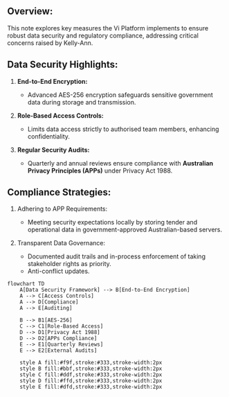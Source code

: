 
## Overview:

This note explores key measures the Vi Platform implements to ensure robust data security and regulatory compliance, addressing critical concerns raised by Kelly-Ann.

## Data Security Highlights:

1. **End-to-End Encryption:**
   - Advanced AES-256 encryption safeguards sensitive government data during storage and transmission.

2. **Role-Based Access Controls:**
   - Limits data access strictly to authorised team members, enhancing confidentiality.

3. **Regular Security Audits:**
   - Quarterly and annual reviews ensure compliance with **Australian Privacy Principles (APPs)** under Privacy Act 1988.

## Compliance Strategies:

1. Adhering to APP Requirements:
   - Meeting security expectations locally by storing tender and operational data in government-approved Australian-based servers.

2. Transparent Data Governance:
   - Documented audit trails and in-process enforcement of taking stakeholder rights as priority.
   - Anti-conflict updates.



```mermaid
flowchart TD
    A[Data Security Framework] --> B[End-to-End Encryption]
    A --> C[Access Controls]
    A --> D[Compliance]
    A --> E[Auditing]
    
    B --> B1[AES-256]
    C --> C1[Role-Based Access]
    D --> D1[Privacy Act 1988]
    D --> D2[APPs Compliance]
    E --> E1[Quarterly Reviews]
    E --> E2[External Audits]

    style A fill:#f9f,stroke:#333,stroke-width:2px
    style B fill:#bbf,stroke:#333,stroke-width:2px
    style C fill:#ddf,stroke:#333,stroke-width:2px
    style D fill:#ffd,stroke:#333,stroke-width:2px
    style E fill:#dfd,stroke:#333,stroke-width:2px
```
